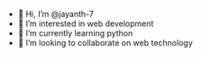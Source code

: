 - 👋 Hi, I’m @jayanth-7
- 👀 I’m interested in web development
- 🌱 I’m currently learning python
- 💞️ I’m looking to collaborate on web technology

<!---
jayanth-7/jayanth-7 is a ✨ special ✨ repository because its `README.md` (this file) appears on your GitHub profile.
You can click the Preview link to take a look at your changes.
--->
